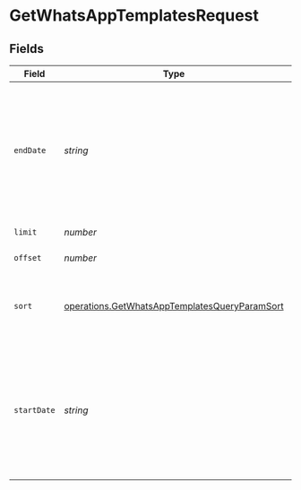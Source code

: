 # GetWhatsAppTemplatesRequest


## Fields

| Field                                                                                                                                                                                                       | Type                                                                                                                                                                                                        | Required                                                                                                                                                                                                    | Description                                                                                                                                                                                                 |
| ----------------------------------------------------------------------------------------------------------------------------------------------------------------------------------------------------------- | ----------------------------------------------------------------------------------------------------------------------------------------------------------------------------------------------------------- | ----------------------------------------------------------------------------------------------------------------------------------------------------------------------------------------------------------- | ----------------------------------------------------------------------------------------------------------------------------------------------------------------------------------------------------------- |
| `endDate`                                                                                                                                                                                                   | *string*                                                                                                                                                                                                    | :heavy_minus_sign:                                                                                                                                                                                          | **Mandatory if startDate is used**. Ending (urlencoded) UTC date-time (YYYY-MM-DDTHH:mm:ss.SSSZ) to filter the templates created.<br/>**Prefer to pass your timezone in date-time format for accurate result**<br/> |
| `limit`                                                                                                                                                                                                     | *number*                                                                                                                                                                                                    | :heavy_minus_sign:                                                                                                                                                                                          | Number of documents per page                                                                                                                                                                                |
| `offset`                                                                                                                                                                                                    | *number*                                                                                                                                                                                                    | :heavy_minus_sign:                                                                                                                                                                                          | Index of the first document in the page                                                                                                                                                                     |
| `sort`                                                                                                                                                                                                      | [operations.GetWhatsAppTemplatesQueryParamSort](../../models/operations/getwhatsapptemplatesqueryparamsort.md)                                                                                              | :heavy_minus_sign:                                                                                                                                                                                          | Sort the results in the ascending/descending order of record modification. Default order is **descending** if `sort` is not passed                                                                          |
| `startDate`                                                                                                                                                                                                 | *string*                                                                                                                                                                                                    | :heavy_minus_sign:                                                                                                                                                                                          | **Mandatory if endDate is used**. Starting (urlencoded) UTC date-time (YYYY-MM-DDTHH:mm:ss.SSSZ) to filter the templates created.<br/>**Prefer to pass your timezone in date-time format for accurate result**<br/> |